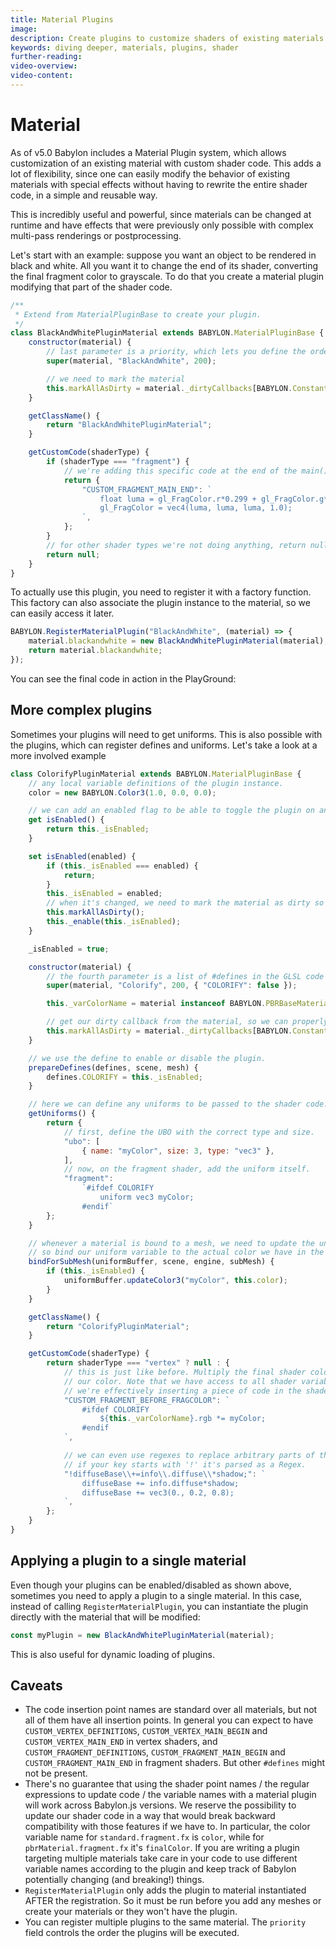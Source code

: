 ```yaml
---
title: Material Plugins
image:
description: Create plugins to customize shaders of existing materials
keywords: diving deeper, materials, plugins, shader
further-reading:
video-overview:
video-content:
---
```


# Material

As of v5.0 Babylon includes a Material Plugin system, which allows customization of an existing material with custom shader code. This adds a lot of flexibility, since one can easily modify the behavior of existing materials with special effects without having to rewrite the entire shader code, in a simple and reusable way.

This is incredibly useful and powerful, since materials can be changed at runtime and have effects that were previously only possible with complex multi-pass renderings or postprocessing. 

Let's start with an example: suppose you want an object to be rendered in black and white. All you want it to change the end of its shader, converting the final fragment color to grayscale. To do that you create a material plugin modifying that part of the shader code.

```js
/**
 * Extend from MaterialPluginBase to create your plugin.
 */
class BlackAndWhitePluginMaterial extends BABYLON.MaterialPluginBase {
    constructor(material) {
        // last parameter is a priority, which lets you define the order multiple plugins are run.
        super(material, "BlackAndWhite", 200);

        // we need to mark the material 
        this.markAllAsDirty = material._dirtyCallbacks[BABYLON.Constants.MATERIAL_AllDirtyFlag];
    }

    getClassName() {
        return "BlackAndWhitePluginMaterial";
    }

    getCustomCode(shaderType) {
        if (shaderType === "fragment") {
            // we're adding this specific code at the end of the main() function
            return {
                "CUSTOM_FRAGMENT_MAIN_END": `
                    float luma = gl_FragColor.r*0.299 + gl_FragColor.g*0.587 + gl_FragColor.b*0.114;
                    gl_FragColor = vec4(luma, luma, luma, 1.0);
                `,
            };
        }
        // for other shader types we're not doing anything, return null
        return null;
    }
}
```

To actually use this plugin, you need to register it with a factory function. This factory can also associate the plugin instance to the material, so we can easily access it later.

```js
BABYLON.RegisterMaterialPlugin("BlackAndWhite", (material) => {
    material.blackandwhite = new BlackAndWhitePluginMaterial(material);
    return material.blackandwhite;
});
```

You can see the final code in action in the PlayGround: <Playground id="#GC63G5#1" title="Basic material plugin example" />


## More complex plugins

Sometimes your plugins will need to get uniforms. This is also possible with the plugins, which can register defines and uniforms. Let's take a look at a more involved example

```js
class ColorifyPluginMaterial extends BABYLON.MaterialPluginBase {
    // any local variable definitions of the plugin instance.
    color = new BABYLON.Color3(1.0, 0.0, 0.0);

    // we can add an enabled flag to be able to toggle the plugin on and off.
    get isEnabled() {
        return this._isEnabled;
    }

    set isEnabled(enabled) {
        if (this._isEnabled === enabled) {
            return;
        }
        this._isEnabled = enabled;
        // when it's changed, we need to mark the material as dirty so the shader is rebuilt.
        this.markAllAsDirty();
        this._enable(this._isEnabled);
    }

    _isEnabled = true;

    constructor(material) {
        // the fourth parameter is a list of #defines in the GLSL code
        super(material, "Colorify", 200, { "COLORIFY": false });

        this._varColorName = material instanceof BABYLON.PBRBaseMaterial ? "finalColor" : "color";

        // get our dirty callback from the material, so we can properly invalidate it for rebuilding.
        this.markAllAsDirty = material._dirtyCallbacks[BABYLON.Constants.MATERIAL_AllDirtyFlag];
    }

    // we use the define to enable or disable the plugin.
    prepareDefines(defines, scene, mesh) {
        defines.COLORIFY = this._isEnabled;
    }

    // here we can define any uniforms to be passed to the shader code.
    getUniforms() {
        return {
            // first, define the UBO with the correct type and size.
            "ubo": [
                { name: "myColor", size: 3, type: "vec3" },
            ],
            // now, on the fragment shader, add the uniform itself.
            "fragment":
                `#ifdef COLORIFY
                    uniform vec3 myColor;
                #endif`
        };
    }

    // whenever a material is bound to a mesh, we need to update the uniforms. 
    // so bind our uniform variable to the actual color we have in the instance.
    bindForSubMesh(uniformBuffer, scene, engine, subMesh) {
        if (this._isEnabled) {
            uniformBuffer.updateColor3("myColor", this.color);
        }
    }

    getClassName() {
        return "ColorifyPluginMaterial";
    }

    getCustomCode(shaderType) {
        return shaderType === "vertex" ? null : {
            // this is just like before. Multiply the final shader color by
            // our color. Note that we have access to all shader variables:
            // we're effectively inserting a piece of code in the shader code.
            "CUSTOM_FRAGMENT_BEFORE_FRAGCOLOR": `
                #ifdef COLORIFY
                    ${this._varColorName}.rgb *= myColor;
                #endif
            `,

            // we can even use regexes to replace arbitrary parts of the code.
            // if your key starts with '!' it's parsed as a Regex.
            "!diffuseBase\\+=info\\.diffuse\\*shadow;": `
                diffuseBase += info.diffuse*shadow;
                diffuseBase += vec3(0., 0.2, 0.8);
            `,
        };
    }
}
```

<Playground id="#P8B91Z#32" title="Material plugin example with uniforms"/>

## Applying a plugin to a single material

Even though your plugins can be enabled/disabled as shown above, sometimes you need to apply a plugin to a single material. In this case, instead of calling `RegisterMaterialPlugin`, you can instantiate the plugin directly with the material that will be modified:

```js
const myPlugin = new BlackAndWhitePluginMaterial(material);
```

This is also useful for dynamic loading of plugins.


## Caveats

- The code insertion point names are standard over all materials, but not all of them have all insertion points. In general you can expect to have 
`CUSTOM_VERTEX_DEFINITIONS`, `CUSTOM_VERTEX_MAIN_BEGIN` and `CUSTOM_VERTEX_MAIN_END` in vertex shaders, and `CUSTOM_FRAGMENT_DEFINITIONS`, `CUSTOM_FRAGMENT_MAIN_BEGIN` and `CUSTOM_FRAGMENT_MAIN_END` in fragment shaders. But other `#defines` might not be present.
- There's no guarantee that using the shader point names / the regular expressions to update code / the variable names with a material plugin will work across Babylon.js versions. We reserve the possibility to update our shader code in a way that would break backward compatibility with those features if we have to. In particular, the color variable name for `standard.fragment.fx` is `color`, while for `pbrMaterial.fragment.fx` it's `finalColor`. If you are writing a plugin targeting multiple materials take care in your code to use different variable names according to the plugin and keep track of Babylon potentially changing (and breaking!) things.
- `RegisterMaterialPlugin` only adds the plugin to material instantiated AFTER the registration. So it must be run before you add any meshes or create your materials or they won't have the plugin.
- You can register multiple plugins to the same material. The `priority` field controls the order the plugins will be executed.